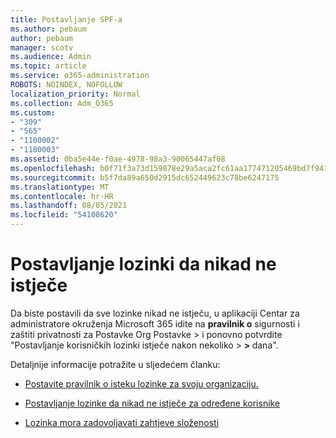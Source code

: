 ```yaml
---
title: Postavljanje SPF-a
ms.author: pebaum
author: pebaum
manager: scotv
ms.audience: Admin
ms.topic: article
ms.service: o365-administration
ROBOTS: NOINDEX, NOFOLLOW
localization_priority: Normal
ms.collection: Adm_O365
ms.custom:
- "309"
- "565"
- "1100002"
- "1100003"
ms.assetid: 0ba5e44e-f0ae-4978-98a3-90065447af08
ms.openlocfilehash: b0f71f3a73d159878e29a5aca2fc61aa177471205469bd7f941daf2a67bdcb68
ms.sourcegitcommit: b5f7da89a650d2915dc652449623c78be6247175
ms.translationtype: MT
ms.contentlocale: hr-HR
ms.lasthandoff: 08/05/2021
ms.locfileid: "54108620"
---
```

# <a name="set-passwords-to-never-expire"></a>Postavljanje lozinki da nikad ne istječe

Da biste postavili da sve lozinke nikad ne istječu, u aplikaciji Centar za administratore okruženja Microsoft 365 idite na **pravilnik o** sigurnosti i zaštiti privatnosti za Postavke Org Postavke > i ponovno potvrdite "Postavljanje korisničkih lozinki istječe nakon nekoliko  >  **[](https://portal.office.com/adminportal/home#/settings/security)  >  [](https://portal.microsoft.com/Adminportal/Home#/Settings/SecurityPrivacy/:/Settings/L1/PasswordPolicy)** dana".
  
Detaljnije informacije potražite u sljedećem članku:

- [Postavite pravilnik o isteku lozinke za svoju organizaciju.](https://docs.microsoft.com/microsoft-365/admin/manage/set-password-expiration-policy)
  
- [Postavljanje lozinke da nikad ne istječe za određene korisnike](https://docs.microsoft.com/microsoft-365/admin/add-users/set-password-to-never-expire)

- [Lozinka mora zadovoljavati zahtjeve složenosti](https://docs.microsoft.com/windows/security/threat-protection/security-policy-settings/password-must-meet-complexity-requirements)
  